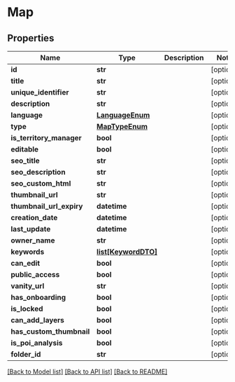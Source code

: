 # Map

## Properties
Name | Type | Description | Notes
------------ | ------------- | ------------- | -------------
**id** | **str** |  | [optional] 
**title** | **str** |  | [optional] 
**unique_identifier** | **str** |  | [optional] 
**description** | **str** |  | [optional] 
**language** | [**LanguageEnum**](LanguageEnum.md) |  | [optional] 
**type** | [**MapTypeEnum**](MapTypeEnum.md) |  | [optional] 
**is_territory_manager** | **bool** |  | [optional] 
**editable** | **bool** |  | [optional] 
**seo_title** | **str** |  | [optional] 
**seo_description** | **str** |  | [optional] 
**seo_custom_html** | **str** |  | [optional] 
**thumbnail_url** | **str** |  | [optional] 
**thumbnail_url_expiry** | **datetime** |  | [optional] 
**creation_date** | **datetime** |  | [optional] 
**last_update** | **datetime** |  | [optional] 
**owner_name** | **str** |  | [optional] 
**keywords** | [**list[KeywordDTO]**](KeywordDTO.md) |  | [optional] 
**can_edit** | **bool** |  | [optional] 
**public_access** | **bool** |  | [optional] 
**vanity_url** | **str** |  | [optional] 
**has_onboarding** | **bool** |  | [optional] 
**is_locked** | **bool** |  | [optional] 
**can_add_layers** | **bool** |  | [optional] 
**has_custom_thumbnail** | **bool** |  | [optional] 
**is_poi_analysis** | **bool** |  | [optional] 
**folder_id** | **str** |  | [optional] 

[[Back to Model list]](../README.md#documentation-for-models) [[Back to API list]](../README.md#documentation-for-api-endpoints) [[Back to README]](../README.md)

